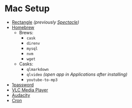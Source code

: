 # Mac Setup
* [Rectangle](https://rectangleapp.com/) _(previously [Spectacle](https://www.spectacleapp.com/))_
* [Homebrew](https://brew.sh/)
  * Brews:
    * `cask`
    * `direnv`
    * `mysql`
    * `nvm`
    * `wget`
  * Casks:
    * `qlmarkdown`
    * `qlvideo` _(open app in Applications after installing)_
    * `youtube-to-mp3`
* [1password](https://1password.com/downloads/mac/)
* [VLC Media Player](https://www.videolan.org/vlc/download-macosx.html)
* [Audacity](https://www.audacityteam.org/download/mac/)
* [Cron](https://cron.com/download/macos/)
